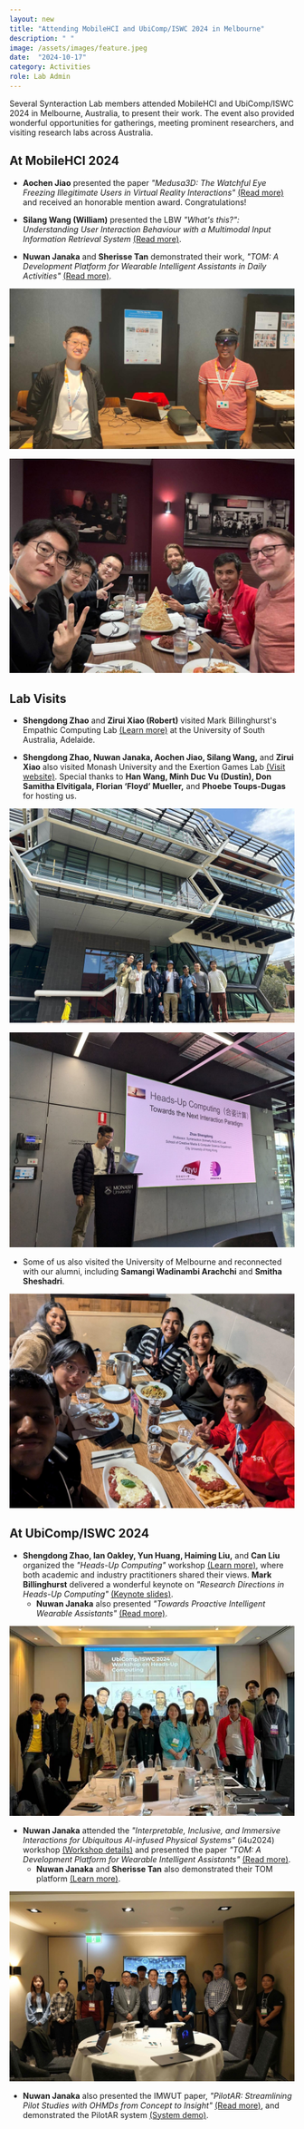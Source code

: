 ```yaml
---
layout: new
title: "Attending MobileHCI and UbiComp/ISWC 2024 in Melbourne"
description: " "
image: /assets/images/feature.jpeg
date:  "2024-10-17"
category: Activities
role: Lab Admin
---
```

Several Synteraction Lab members attended MobileHCI and UbiComp/ISWC 2024 in Melbourne, Australia, to present their work. The event also provided wonderful opportunities for gatherings, meeting prominent researchers, and visiting research labs across Australia.

## At MobileHCI 2024
- **Aochen Jiao** presented the paper _"Medusa3D: The Watchful Eye Freezing Illegitimate Users in Virtual Reality Interactions"_ [(Read more)](https://dl.acm.org/doi/10.1145/3676515) and received an honorable mention award. Congratulations!

- **Silang Wang (William)** presented the LBW _"What's this?": Understanding User Interaction Behaviour with a Multimodal Input Information Retrieval System_ [(Read more)]([https://dl.acm.org/doi/10.1145/3676515](https://dl.acm.org/doi/10.1145/3640471.3680230)).

- **Nuwan Janaka** and **Sherisse Tan** demonstrated their work, _"TOM: A Development Platform for Wearable Intelligent Assistants in Daily Activities"_ [(Read more)]([https://dl.acm.org/doi/10.1145/3676515](https://dl.acm.org/doi/10.1145/3640471.3680445)).
  
![-](/assets/images/2.jpg "-")

![-](/assets/images/5.jpg "-")


## Lab Visits

- **Shengdong Zhao** and **Zirui Xiao (Robert)** visited Mark Billinghurst's Empathic Computing Lab [(Learn more)](https://empathiccomputing.org/) at the University of South Australia, Adelaide.

- **Shengdong Zhao, Nuwan Janaka, Aochen Jiao, Silang Wang,** and **Zirui Xiao** also visited Monash University and the Exertion Games Lab [(Visit website)]([https://dl.acm.org/doi/10.1145/3676515](https://exertiongameslab.org/)). Special thanks to **Han Wang, Minh Duc Vu (Dustin), Don Samitha Elvitigala, Florian ‘Floyd’ Mueller,** and **Phoebe Toups-Dugas** for hosting us.
  
![-](/assets/images/lab-visit.jpg "-")

![-](/assets/images/3.jpg "-")

- Some of us also visited the University of Melbourne and reconnected with our alumni, including **Samangi Wadinambi Arachchi** and **Smitha Sheshadri**.
  
![-](/assets/images/4.jpg "-")


## At UbiComp/ISWC 2024

- **Shengdong Zhao, Ian Oakley, Yun Huang, Haiming Liu,** and **Can Liu** organized the _"Heads-Up Computing"_ workshop [(Learn more)](https://sites.google.com/view/heads-up-computing-ubicomp), where both academic and industry practitioners shared their views. **Mark Billinghurst** delivered a wonderful keynote on _"Research Directions in Heads-Up Computing"_ [(Keynote slides)](https://www.slideshare.net/slideshow/research-directions-in-heads-up-computing/272197520).
  - **Nuwan Janaka** also presented _"Towards Proactive Intelligent Wearable Assistants"_ [(Read more)](https://dl.acm.org/doi/10.1145/3675094.3678989).
    
![-](/assets/images/workshop_headsup.jpg "-")

- **Nuwan Janaka** attended the _"Interpretable, Inclusive, and Immersive Interactions for Ubiquitous AI-infused Physical Systems"_ (i4u2024) workshop [(Workshop details)](https://sites.google.com/view/i4u2024) and presented the paper _"TOM: A Development Platform for Wearable Intelligent Assistants"_ [(Read more)](https://dl.acm.org/doi/10.1145/3675094.3678382).
  - **Nuwan Janaka** and **Sherisse Tan** also demonstrated their TOM platform [(Learn more)](https://dl.acm.org/doi/10.1145/3640471.3680445).
    
![-](/assets/images/workshop_4iu.jpg "-")

- **Nuwan Janaka** also presented the IMWUT paper, _"PilotAR: Streamlining Pilot Studies with OHMDs from Concept to Insight"_ [(Read more)](https://dl.acm.org/doi/10.1145/3678576), and demonstrated the PilotAR system [(System demo)](https://dl.acm.org/doi/10.1145/3675094.3677554).
